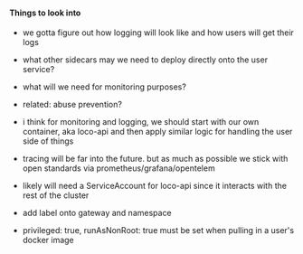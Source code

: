 #### Things to look into

- we gotta figure out how logging will look like and how users will get their logs
- what other sidecars may we need to deploy directly onto the user service?
- what will we need for monitoring purposes?
- related: abuse prevention?

- i think for monitoring and logging, we should start with our own container, aka loco-api
  and then apply similar logic for handling the user side of things

- tracing will be far into the future. but as much as possible we stick with open standards via prometheus/grafana/opentelem

- likely will need a ServiceAccount for loco-api since it interacts with the rest of the cluster
- add label onto gateway and namespace

- privileged: true, runAsNonRoot: true must be set when pulling in a user's docker image
